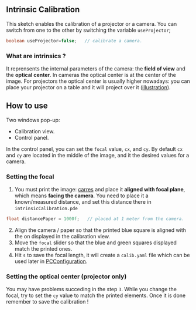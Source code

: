 ## Intrinsic Calibration

This sketch enables the calibration of a projector or a camera. 
You can switch from one to the other by switching the variable `useProjector`;
``` java
boolean useProjector=false;   // calibrate a camera.
```

### What are intrinsics ?

It reprensents the internal parameters of the camera: the **field of view** and the **optical center**. 
In cameras the optical center is at the center of the image. For projectors the optical center is 
usually higher nowadays: you can place your projector on a table and it will project over it ([illustration](https://www.avforums.com/threads/understanding-image-offset-mounting-above-screen.1884203/)).

## How to use

Two windows pop-up: 
- Calibration view. 
- Control panel. 

In the control panel, you can set the `focal` value, `cx`, and `cy`. By default `cx` and `cy` are located in the middle 
of the image, and it the desired values for a camera. 

### Setting the focal

1. You must print the image: [carres](https://github.com/potioc/Papart-examples/blob/master/papart-examples/calibration/intrinsicCalibration/data/carres.svg) and 
place it **aligned with focal plane**, which means **facing the camera**. You need to place it a known/measured distance, and 
set this distance there in `intrinsicCalibration.pde`
``` java
float distancePaper = 1000f;   // placed at 1 meter from the camera.
```

2. Align the camera / paper so that the printed blue square is aligned with the on displayed in the calibration view. 
3. Move the `focal` slider so that the blue and green squares displayed match the printed ones. 
4. Hit `s` to save the focal length, it will create a `calib.yaml` file which can be used later in [PCConfiguration](https://github.com/potioc/Papart-examples/tree/master/papart-examples/calibration/PCConfiguration).


### Setting the optical center (projector only)

You may have problems succeding in the step `3`. While you change the focal, try to set the `cy` value to match the 
printed elements. Once it is done remember to save the calibration !
